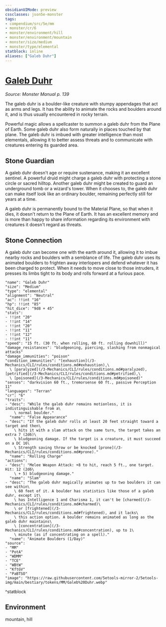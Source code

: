 ```yaml
---
obsidianUIMode: preview
cssclasses: json5e-monster
tags:
- compendium/src/5e/mm
- monster/cr/6
- monster/environment/hill
- monster/environment/mountain
- monster/size/medium
- monster/type/elemental
statblock: inline
aliases: ["Galeb Duhr"]
---
```

# [Galeb Duhr](3-Mechanics\CLI\bestiary\elemental/galeb-duhr.md)
*Source: Monster Manual p. 139*  

The galeb duhr is a boulder-like creature with stumpy appendages that act as arms and legs. It has the ability to animate the rocks and boulders around it, and is thus usually encountered in rocky terrain.

Powerful magic allows a spellcaster to summon a galeb duhr from the Plane of Earth. Some galeb duhr also form naturally in places touched by that plane. The galeb duhr is imbued with greater intelligence than most elementals, allowing it to better assess threats and to communicate with creatures entering its guarded area.

## Stone Guardian

A galeb duhr doesn't age or require sustenance, making it an excellent sentinel. A powerful druid might charge a galeb duhr with protecting a stone circle or sacred hilltop. Another galeb duhr might be created to guard an underground tomb or a wizard's tower. When it chooses to, the galeb duhr can make itself look like an ordinary boulder, remaining perfectly still for years at a time.

A galeb duhr is permanently bound to the Material Plane, so that when it dies, it doesn't return to the Plane of Earth. It has an excellent memory and is more than happy to share information regarding its environment with creatures it doesn't regard as threats.

## Stone Connection

A galeb duhr can become one with the earth around it, allowing it to imbue nearby rocks and boulders with a semblance of life. The galeb duhr uses its animated boulders to frighten away interlopers and defend whatever it has been charged to protect. When it needs to move close to those intruders, it presses its limbs tight to its body and rolls forward at a furious pace.

```statblock
"name": "Galeb Duhr"
"size": "Medium"
"type": "elemental"
"alignment": "Neutral"
"ac": !!int "16"
"hp": !!int "85"
"hit_dice": "9d8 + 45"
"stats":
- !!int "20"
- !!int "14"
- !!int "20"
- !!int "11"
- !!int "12"
- !!int "11"
"speed": "15 ft. (30 ft. when rolling, 60 ft. rolling downhill)"
"damage_resistances": "bludgeoning, piercing, slashing from nonmagical attacks"
"damage_immunities": "poison"
"condition_immunities": "[exhaustion](/3-Mechanics/CLI/rules/conditions.md#exhaustion),\
  \ [paralyzed](/3-Mechanics/CLI/rules/conditions.md#paralyzed), [petrified](/3-Mechanics/CLI/rules/conditions.md#petrified),\
  \ [poisoned](/3-Mechanics/CLI/rules/conditions.md#poisoned)"
"senses": "darkvision 60 ft., tremorsense 60 ft., passive Perception 11"
"languages": "Terran"
"cr": "6"
"traits":
- "desc": "While the galeb duhr remains motionless, it is indistinguishable from a\
    \ normal boulder."
  "name": "False Appearance"
- "desc": "If the galeb duhr rolls at least 20 feet straight toward a target and then\
    \ hits it with a slam attack on the same turn, the target takes an extra 7 (2d6)\
    \ bludgeoning damage. If the target is a creature, it must succeed on a DC 16\
    \ Strength saving throw or be knocked [prone](/3-Mechanics/CLI/rules/conditions.md#prone)."
  "name": "Rolling Charge"
"actions":
- "desc": "Melee Weapon Attack: +8 to hit, reach 5 ft., one target. Hit: 12 (2d6\
    \ + 5) bludgeoning damage."
  "name": "Slam"
- "desc": "The galeb duhr magically animates up to two boulders it can see within\
    \ 60 feet of it. A boulder has statistics like those of a galeb duhr, except it\
    \ has Intelligence 1 and Charisma 1, it can't be [charmed](/3-Mechanics/CLI/rules/conditions.md#charmed)\
    \ or [frightened](/3-Mechanics/CLI/rules/conditions.md#frightened), and it lacks\
    \ this action option. A boulder remains animated as long as the galeb duhr maintains\
    \ [concentration](/3-Mechanics/CLI/rules/conditions.md#concentration), up to 1\
    \ minute (as if concentrating on a spell)."
  "name": "Animate Boulders (1/Day)"
"source":
- "MM"
- "PotA"
- "WDMM"
- "TCE"
- "WBtW"
- "KftGV"
- "PaBTSO"
"image": "https://raw.githubusercontent.com/5etools-mirror-2/5etools-img/main/bestiary/tokens/MM/Galeb%20Duhr.webp"
```
^statblock

## Environment

mountain, hill